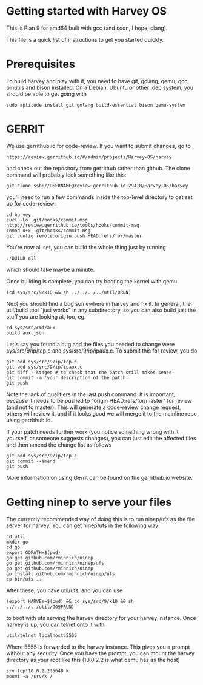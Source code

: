 #  Getting started with Harvey OS 

This is Plan 9 for amd64 built with gcc (and soon, I hope, clang).

This file is a quick list of instructions to get you started quickly.


Prerequisites
=============

To build harvey and play with it, you need to have git, golang, qemu, gcc,
binutils and bison installed. On a Debian, Ubuntu or other .deb system,
you should be able to get going with

	sudo aptitude install git golang build-essential bison qemu-system


GERRIT
======

We use gerrithub.io for code-review. If you want to submit changes, go to

	https://review.gerrithub.io/#/admin/projects/Harvey-OS/harvey

and check out the repository from gerrithub rather than github. The clone
command will probably look something like this:

	git clone ssh://USERNAME@review.gerrithub.io:29418/Harvey-OS/harvey

you'll need to run a few commands inside the top-level directory to get set
up for code-review:

	cd harvey
	curl -Lo .git/hooks/commit-msg http://review.gerrithub.io/tools/hooks/commit-msg
	chmod u+x .git/hooks/commit-msg
	git config remote.origin.push HEAD:refs/for/master

You're now all set, you can build the whole thing just by running

	./BUILD all

which should take maybe a minute.

Once building is complete, you can try booting the kernel with qemu

	(cd sys/src/9/k10 && sh ../../../../util/QRUN)

Next you should find a bug somewhere in harvey and fix it. In general, the
util/build tool "just works" in any subdirectory, so you can also build just
the stuff you are looking at, too, eg.

	cd sys/src/cmd/aux
	build aux.json

Let's say you found a bug and the files you needed to change were
sys/src/9/ip/tcp.c and sys/src/9/ip/ipaux.c. To submit this for review, you do

	git add sys/src/9/ip/tcp.c
	git add sys/src/9/ip/ipaux.c
	git diff --staged # to check that the patch still makes sense
	git commit -m 'your description of the patch'
	git push

Note the lack of qualifiers in the last push command. It is important,
because it needs to be pushed to "origin HEAD:refs/for/master" for review
(and not to master). This will generate a code-review change request, others
will review it, and if it looks good we will merge it to the mainline repo
using gerrithub.io.

If your patch needs further work (you notice something wrong with it yourself,
or someone suggests changes), you can just edit the affected files and then
amend the change list as follows

	git add sys/src/9/ip/tcp.c
	git commit --amend
	git push

More information on using Gerrit can be found on the gerrithub.io website.


Getting ninep to serve your files
================================

The currently recommended way of doing this is to run ninep/ufs as the file
server for harvey. You can get ninep/ufs in the following way

	cd util
	mkdir go
	cd go
	export GOPATH=$(pwd)
	go get github.com/rminnich/ninep
	go get github.com/rminnich/ninep/ufs
	go get github.com/rminnich/ninep
	go install github.com/rminnich/ninep/ufs
	cp bin/ufs ..

After these, you have util/ufs, and you can use

	(export HARVEY=$(pwd) && cd sys/src/9/k10 && sh ../../../../util/GO9PRUN)

to boot with ufs serving the harvey directory for your harvey instance. Once
harvey is up, you can telnet onto it with

	util/telnet localhost:5555

Where 5555 is forwarded to the harvey instance. This gives you a prompt 
without any security. Once you have the prompt, you can mount the harvey
directory as your root like this (10.0.2.2 is what qemu has as the host)

	srv tcp!10.0.2.2!5640 k
	mount -a /srv/k /


